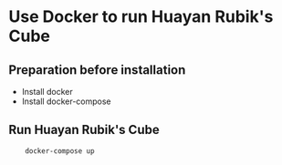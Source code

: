  Use Docker to run Huayan Rubik's Cube
===

## Preparation before installation

- Install docker
- Install docker-compose

## Run Huayan Rubik's Cube

```
    docker-compose up
```
